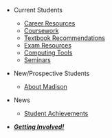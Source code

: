 - Current Students

    - [Career Resources](career.md)
    - [Coursework](courses.md)
    - [Textbook Recommendations](textbooks.md)
    - [Exam Resources](exams.md)
    - [Computing Tools](computing.md)
    - [Seminars](seminar.md)

- New/Prospective Students

    - [About Madison](wisconsin.md)

- News

    - [Student Achievements](achievements.md)

- [***Getting Involved!***](involved.md)
